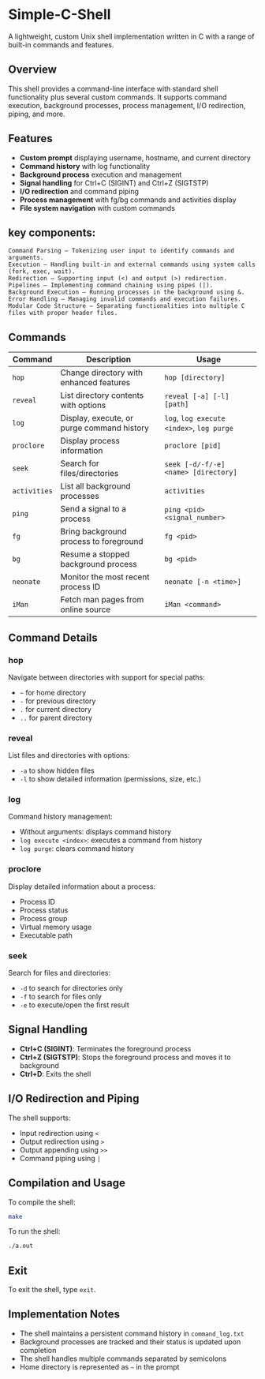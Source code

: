
# Simple-C-Shell

A lightweight, custom Unix shell implementation written in C with a range of built-in commands and features.

## Overview

This shell provides a command-line interface with standard shell functionality plus several custom commands. It supports command execution, background processes, process management, I/O redirection, piping, and more.

## Features

- **Custom prompt** displaying username, hostname, and current directory
- **Command history** with log functionality
- **Background process** execution and management
- **Signal handling** for Ctrl+C (SIGINT) and Ctrl+Z (SIGTSTP)
- **I/O redirection** and command piping
- **Process management** with fg/bg commands and activities display
- **File system navigation** with custom commands

## key components:

    Command Parsing – Tokenizing user input to identify commands and arguments.
    Execution – Handling built-in and external commands using system calls (fork, exec, wait).
    Redirection – Supporting input (<) and output (>) redirection.
    Pipelines – Implementing command chaining using pipes (|).
    Background Execution – Running processes in the background using &.
    Error Handling – Managing invalid commands and execution failures.
    Modular Code Structure – Separating functionalities into multiple C files with proper header files.

## Commands

| Command | Description | Usage |
|---------|-------------|-------|
| `hop` | Change directory with enhanced features | `hop [directory]` |
| `reveal` | List directory contents with options | `reveal [-a] [-l] [path]` |
| `log` | Display, execute, or purge command history | `log`, `log execute <index>`, `log purge` |
| `proclore` | Display process information | `proclore [pid]` |
| `seek` | Search for files/directories | `seek [-d/-f/-e] <name> [directory]` |
| `activities` | List all background processes | `activities` |
| `ping` | Send a signal to a process | `ping <pid> <signal_number>` |
| `fg` | Bring background process to foreground | `fg <pid>` |
| `bg` | Resume a stopped background process | `bg <pid>` |
| `neonate` | Monitor the most recent process ID | `neonate [-n <time>]` |
| `iMan` | Fetch man pages from online source | `iMan <command>` |

## Command Details

### hop
Navigate between directories with support for special paths:
- `~` for home directory
- `-` for previous directory
- `.` for current directory
- `..` for parent directory

### reveal
List files and directories with options:
- `-a` to show hidden files
- `-l` to show detailed information (permissions, size, etc.)

### log
Command history management:
- Without arguments: displays command history
- `log execute <index>`: executes a command from history
- `log purge`: clears command history

### proclore
Display detailed information about a process:
- Process ID
- Process status
- Process group
- Virtual memory usage
- Executable path

### seek
Search for files and directories:
- `-d` to search for directories only
- `-f` to search for files only
- `-e` to execute/open the first result

## Signal Handling

- **Ctrl+C (SIGINT)**: Terminates the foreground process
- **Ctrl+Z (SIGTSTP)**: Stops the foreground process and moves it to background
- **Ctrl+D**: Exits the shell

## I/O Redirection and Piping

The shell supports:
- Input redirection using `<`
- Output redirection using `>`
- Output appending using `>>`
- Command piping using `|`

## Compilation and Usage

To compile the shell:
```bash
make
```

To run the shell:
```bash
./a.out
```

## Exit

To exit the shell, type `exit`.

## Implementation Notes

- The shell maintains a persistent command history in `command_log.txt`
- Background processes are tracked and their status is updated upon completion
- The shell handles multiple commands separated by semicolons
- Home directory is represented as `~` in the prompt
